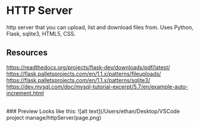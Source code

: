 # HTTP Server
http server that you can upload, list and download files from.
Uses Python, Flask, sqlite3, HTML5, CSS.

## Resources
https://readthedocs.org/projects/flask-dev/downloads/pdf/latest/
https://flask.palletsprojects.com/en/1.1.x/patterns/fileuploads/
https://flask.palletsprojects.com/en/1.1.x/patterns/sqlite3/
https://dev.mysql.com/doc/mysql-tutorial-excerpt/5.7/en/example-auto-increment.html


<br>
### Preview
Looks like this:
![alt text](/Users/ethan/Desktop/VSCode project manage/httpServer/page.png)
